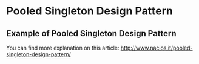# Pooled Singleton Design Pattern
## Example of Pooled Singleton Design Pattern
You can find more explanation on this article:
 http://www.nacios.it/pooled-singleton-design-pattern/
